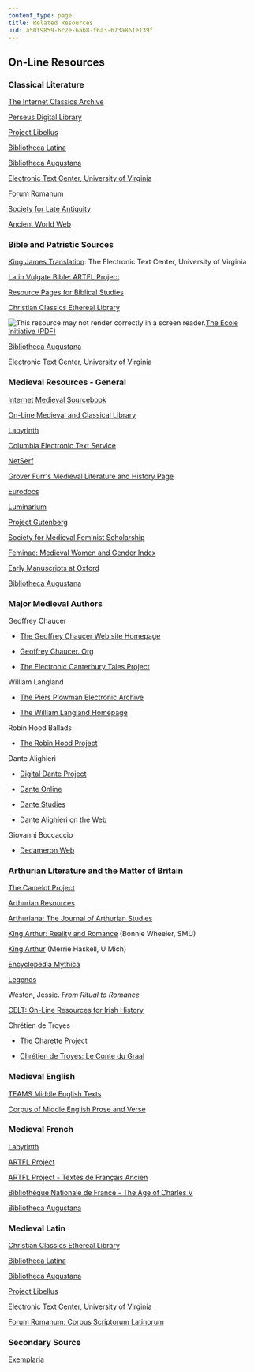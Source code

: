 ```yaml
---
content_type: page
title: Related Resources
uid: a50f9859-6c2e-6ab8-f6a3-673a861e139f
---
```


On-Line Resources
-----------------

### Classical Literature

[The Internet Classics Archive](http://classics.mit.edu/index.html)

[Perseus Digital Library](http://www.perseus.tufts.edu/)

[Project Libellus](http://www.hhhh.org/perseant/libellus/)

[Bibliotheca Latina](https://www.hs-augsburg.de/~harsch/a_chron.html)

[Bibliotheca Augustana](http://www.fh-augsburg.de/~harsch/augustana.html)

[Electronic Text Center, University of Virginia](http://etext.lib.virginia.edu/latin.html)

[Forum Romanum](http://www.forumromanum.org/)

[Society for Late Antiquity](http://www.sc.edu/ltantsoc/#prim)

[Ancient World Web](http://www.julen.net/ancient/)

### Bible and Patristic Sources

[King James Translation](http://etext.lib.virginia.edu/kjv.browse.html): The Electronic Text Center, University of Virginia

[Latin Vulgate Bible: ARTFL Project](http://www.lib.uchicago.edu/efts/ARTFL/public/bibles/vulgate.search.html)

[Resource Pages for Biblical Studies](http://www.torreys.org/bible/)

[Christian Classics Ethereal Library](http://www.ccel.org/)

![This resource may not render correctly in a screen reader.](/images/inacessible.gif)[The Ecole Initiative (PDF)](http://www.standardbearers.net/uploads/The_Ecole_Initiative.pdf)

[Bibliotheca Augustana](http://www.fh-augsburg.de/~harsch/augustana.html)

[Electronic Text Center, University of Virginia](http://etext.lib.virginia.edu/latin.html)

### Medieval Resources - General

[Internet Medieval Sourcebook](http://www.fordham.edu/halsall/sbook.html)

[On-Line Medieval and Classical Library](http://omacl.org/)

[Labyrinth](https://blogs.commons.georgetown.edu/labyrinth/categories/home/about-the-labyrinth/)

[Columbia Electronic Text Service](http://www.columbia.edu/cu/lweb/indiv/ets/offsite.subject.html#medieval)

[NetSerf](http://www.netserf.org/)

[Grover Furr's Medieval Literature and History Page](http://www.chss.montclair.edu/english/furr/medieval.html)

[Eurodocs](http://www.lib.byu.edu/~rdh/eurodocs/homepage.html)

[Luminarium](http://www.luminarium.org/lumina.htm)

[Project Gutenberg](http://www.gutenberg.org/)

[Society for Medieval Feminist Scholarship](http://smfsweb.org/)

[Feminae: Medieval Women and Gender Index](http://www.haverford.edu/library/reference/mschaus/mfi/mfi.html)

[Early Manuscripts at Oxford](http://image.ox.ac.uk/)

[Bibliotheca Augustana](http://www.fh-augsburg.de/~harsch/augustana.html)

### Major Medieval Authors

Geoffrey Chaucer

*   [The Geoffrey Chaucer Web site Homepage](http://www.courses.fas.harvard.edu/~chaucer/)
    
*   [Geoffrey Chaucer. Org](http://geoffreychaucer.org/)
    
*   [The Electronic Canterbury Tales Project](http://hosting.uaa.alaska.edu/afdtk/ECT_Main.htm)
    

William Langland

*   [The Piers Plowman Electronic Archive](http://jefferson.village.virginia.edu/piers/tcontents.html)
    
*   [The William Langland Homepage](http://web.archive.org/web/20011216230127/www.english.upenn.edu/~lwarner/piers.html/)
    

Robin Hood Ballads

*   [The Robin Hood Project](http://www.lib.rochester.edu/camelot/rh/rhhome.stm)
    

Dante Alighieri

*   [Digital Dante Project](http://dante.ilt.columbia.edu/)
    
*   [Dante Online](http://www.danteonline.it/italiano/home_ita.asp)
    
*   [Dante Studies](http://www.lieberknecht.de/dante/welc_fr.html)
    
*   [Dante Alighieri on the Web](http://www.greatdante.net/)
    

Giovanni Boccaccio

*   [Decameron Web](http://www.brown.edu/Research/Decameron/)
    

### Arthurian Literature and the Matter of Britain

[The Camelot Project](http://www.lib.rochester.edu/camelot/cphome.stm)

[Arthurian Resources](http://www.arthuriana.co.uk/index.html)

[Arthuriana: The Journal of Arthurian Studies](http://smu.edu/arthuriana/)

[King Arthur: Reality and Romance](http://archive.org/details/historicaltalesr01malo) (Bonnie Wheeler, SMU)

[King Arthur](http://www-personal.umich.edu/~merrie/Arthur/) (Merrie Haskell, U Mich)

[Encyclopedia Mythica](http://www.pantheon.org/areas/folklore/arthurian/articles.html)

[Legends](http://www.legends.net/)

Weston, Jessie. _From Ritual to Romance_

[CELT: On-Line Resources for Irish History](http://www.ucc.ie/celt/)

Chrétien de Troyes

*   [The Charette Project](http://www.princeton.edu/~lancelot/)
    
*   [Chrétien de Troyes: Le Conte du Graal](http://www.lettres.ac-versailles.fr/)
    

### Medieval English

[TEAMS Middle English Texts](http://www.lib.rochester.edu/camelot/teams/tmsmenu.htm)

[Corpus of Middle English Prose and Verse](http://quod.lib.umich.edu/c/cme/)

### Medieval French

[Labyrinth](https://blogs.commons.georgetown.edu/labyrinth/categories/home/about-the-labyrinth/)

[ARTFL Project](http://humanities.uchicago.edu/orgs/ARTFL/)

[ARTFL Project - Textes de Français Ancien](http://www.lib.uchicago.edu/efts/ARTFL/projects/TLA/)

[Bibliothèque Nationale de France - The Age of Charles V](http://www.bnf.fr/fr/acc/x.accueil.html)

[Bibliotheca Augustana](http://www.fh-augsburg.de/~harsch/augustana.html#fr)

### Medieval Latin

[Christian Classics Ethereal Library](http://www.ccel.org/)

[Bibliotheca Latina](http://www.hs-augsburg.de/~Harsch/augustana.html)

[Bibliotheca Augustana](http://www.fh-augsburg.de/~harsch/augustana.html)

[Project Libellus](http://www.hhhh.org/perseant/libellus/)

[Electronic Text Center, University of Virginia](http://etext.lib.virginia.edu/latin.html)

[Forum Romanum: Corpus Scriptorum Latinorum](http://www.forumromanum.org/literature/index.html)

### Secondary Source

[Exemplaria](http://www.english.ufl.edu/exemplaria/)